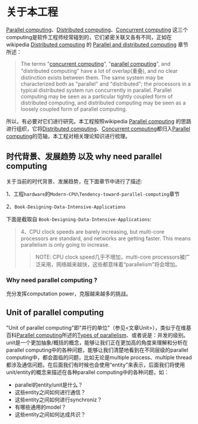 # 关于本工程

[Parallel computing](https://en.wikipedia.org/wiki/Parallel_computing)、[Distributed computing](https://en.wikipedia.org/wiki/Concurrent_computing)、[Concurrent computing](https://en.wikipedia.org/wiki/Concurrent_computing) 这三个computing是软件工程师经常碰到的，它们紧密关联又各有不同，正如在wikipedia [Distributed computing](https://en.wikipedia.org/wiki/Distributed_computing) 的 [Parallel and distributed computing](https://en.wikipedia.org/wiki/Distributed_computing#Parallel_and_distributed_computing) 章节所述：

> The terms "[concurrent computing](https://en.wikipedia.org/wiki/Concurrent_computing)", "[parallel computing](https://en.wikipedia.org/wiki/Parallel_computing)", and "distributed computing" have a lot of overlap(重叠), and no clear distinction exists between them. The same system may be characterized both as "parallel" and "distributed"; the processors in a typical distributed system run concurrently in parallel. Parallel computing may be seen as a particular tightly coupled form of distributed computing, and distributed computing may be seen as a loosely coupled form of parallel computing.

所以，有必要对它们进行研究。本工程按照wikipedia [Parallel computing](https://en.wikipedia.org/wiki/Parallel_computing) 的思路进行组织，它将[Distributed computing](https://en.wikipedia.org/wiki/Concurrent_computing)、[Concurrent computing](https://en.wikipedia.org/wiki/Concurrent_computing)都归入[Parallel computing](https://en.wikipedia.org/wiki/Parallel_computing)的范轴，本工程对相关理论知识进行梳理。



## 时代背景、发展趋势 以及 why need parallel computing

关于当前的时代背景、发展趋势，在下面章节中进行了描述:

1、工程`hardware`的`Modern-CPU\Tendency-toward-parallel-computing`章节

2、`Book-Designing-Data-Intensive-Applications`

下面是截取自 `Book-Designing-Data-Intensive-Applications`:

> 4、CPU clock speeds are barely increasing, but multi-core processors are standard, and networks are getting faster. This means parallelism is only going to increase.
>
> > NOTE: CPU clock speed几乎不增加，multi-core processors被广泛采用，网络越来越快，这些都意味着“parallelism”将会增加。



### Why need parallel computing ?

充分发挥computation power，克服越来越多的挑战。

## Unit of parallel computing

"Unit of parallel computing"即"并行的单位"（参见<文章Unit>），类似于在维基百科[Parallel computing](https://en.wikipedia.org/wiki/Parallel_computing)所述的[Types of parallelism](https://en.wikipedia.org/wiki/Parallel_computing#Types_of_parallelism)、或者说是：并发的级别。unit是一个更加抽象/概括的概念，能够让我们正在更加高的角度来理解和分析在parallel computing中的各种问题，能够让我们清楚地看到在不同层级的parallel computing中，都会面临的问题，比如无论是multiple process、multiple thread都涉及通信问题。在后面我们有时候也会使用“entity”来表示，后面我们将使用unit/entity的概念来描述在各种parallel computing中的各种问题，如：

- parallel的entity/unit是什么？
- 这些entity之间如何进行通信？
- 这些entity之间如何进行synchroniz？
- 有哪些通用的model？
- 这些entity之间如何达成共识？